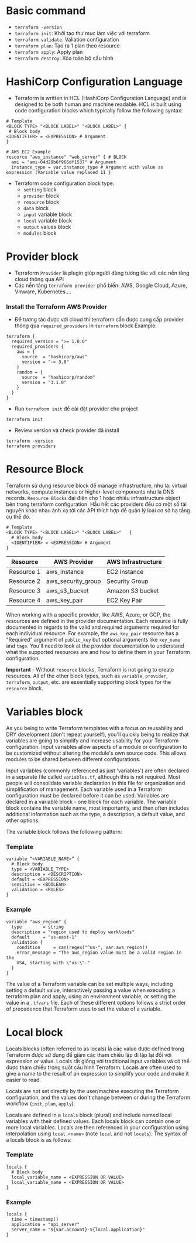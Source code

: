 # Basic command
- `terraform -version`
- `terraform init`: Khởi tạo thư mục làm việc với terraform
- `terraform validate`: Valiation configuration
- `terraform plan`: Tạo ra 1 plan theo resource
- `terraform apply`: Apply plan
- `terraform destroy`: Xóa toàn bộ cấu hình

# HashiCorp Configuration Language
- Terraform is written in HCL (HashiCorp Configuration Language) and is designed to be both human and machine readable. HCL is built using code configuration blocks which typically follow the following syntax:
```
# Template
<BLOCK TYPE> "<BLOCK LABEL>" "<BLOCK LABEL>" {
 # Block body
<IDENTIFIER> = <EXPRESSION> # Argument
}

# AWS EC2 Example
resource "aws_instance" "web_server" { # BLOCK
  ami = "ami-04d29b6f966df1537" # Argument
  instance_type = var.instance_type # Argument with value as expression (Variable value replaced 11 }
```

- Terraform code configuration block type:
  + `setting` block
  + `provider` block
  + `resource` block
  + `data` block
  + `input` variable block
  + `local` variable block
  + `output` values block
  + `modules` block

# Provider block
- Terraform `Provider` là plugin giúp người dùng tương tác với các nền tảng cloud thông qua API
- Các nền tảng `terraform provider` phổ biến: AWS, Google Cloud, Azure, Vmware, Kubernetes....
### Install the Terraform AWS Provider
- Để tương tác được với cloud thì terraform cần được cung cấp provider thông qua `required_providers` in `terraform` block
Example:
```hcl
terraform {
  required_version = ">= 1.0.0"
  required_providers {
    aws = {
      source  = "hashicorp/aws"
      version = "~> 3.0"
    }
    random = {
      source  = "hashicorp/random"
      version = "3.1.0"
    }
  }
}
```
- Run `terraform init` để cài đặt provider cho project
```shell
terraform init
```
- Review version và check provider đã install
```shell
terraform -version
terraform providers
```

# Resource Block
Terraform sử dụng resource block để manage infrastructure, như là: virtual networks, compute instances or higher-level components như là DNS records. `Resource Blocks` đại điện cho 1 hoặc nhiều infrastructure object bên trong terraform configuration. Hầu hết các providers đều có một số tài nguyên khác nhau ánh xạ tới các API thích hợp để quản lý loại cơ sở hạ tầng cụ thể đó.

```hcl
# Template
<BLOCK TYPE> "<BLOCK LABEL>" "<BLOCK LABEL>"   {
  # Block body
  <IDENTIFIER> = <EXPRESSION> # Argument
}
```

| Resource   | AWS Provider       | AWS Infrastructure |
| ---------- | ------------------ | ------------------ |
| Resource 1 | aws_instance       | EC2 Instance       |
| Resource 2 | aws_security_group | Security Group     |
| Resource 3 | aws_s3_bucket      | Amazon S3 bucket   |
| Resource 4 | aws_key_pair       | EC2 Key Pair       |

When working with a specific provider, like AWS, Azure, or GCP, the resources are defined in the provider documentation. Each resource is fully documented in regards to the valid and required arguments required for each individual resource. For example, the `aws_key_pair` resource has a "Required" argument of `public_key` but optional arguments like `key_name` and `tags`. You'll need to look at the provider documentation to understand what the supported resources are and how to define them in your Terraform configuration.

**Important** - Without `resource` blocks, Terraform is not going to create resources. All of the other block types, such as `variable`, `provider`, `terraform`, `output`, etc. are essentially supporting block types for the `resource` block.

# Variables block

As you being to write Terraform templates with a focus on reusability and DRY development (don't repeat yourself), you'll quickly being to realize that variables are going to simplify and increase usability for your Terraform configuration. Input variables allow aspects of a module or configuration to be customized without altering the module's own source code. This allows modules to be shared between different configurations.

Input variables (commonly referenced as just 'variables') are often declared in a separate file called `variables.tf`, although this is not required. Most people will consolidate variable declaration in this file for organization and simplification of management. Each variable used in a Terraform configuration must be declared before it can be used. Variables are declared in a variable block - one block for each variable. The variable block contains the variable name, most importantly, and then often includes additional information such as the type, a description, a default value, and other options.

The variable block follows the following pattern:

### Template

```hcl
variable “<VARIABLE_NAME>” {
  # Block body
  type = <VARIABLE_TYPE>
  description = <DESCRIPTION>
  default = <EXPRESSION>
  sensitive = <BOOLEAN>
  validation = <RULES>
}
```
### Example

```hcl
variable "aws_region" {
  type        = string
  description = "region used to deploy workloads"
  default     = "us-east-1"
  validation {
    condition     = can(regex("^us-", var.aws_region))
    error_message = "The aws_region value must be a valid region in the
    USA, starting with \"us-\"."
  }
}
```

The value of a Terraform variable can be set multiple ways, including setting a default value, interactively passing a value when executing a terraform plan and apply, using an environment variable, or setting the value in a `.tfvars` file. Each of these different options follows a strict order of precedence that Terraform uses to set the value of a variable.

# Local block
Locals blocks (often referred to as locals) là các value được defined trong Terraform được sử dụng để giảm các tham chiếu lặp đi lặp lại đối với expression or value. Locals rất giống với traditional input variables và có thể được tham chiếu trong suốt cấu hình Terraform. Locals are often used to give a name to the result of an expression to simplify your code and make it easier to read.

Locals are not set directly by the user/machine executing the Terraform configuration, and the values don't change between or during the Terraform workflow (`init`, `plan`, `apply`).

Locals are defined in a `locals` block (plural) and include named local variables with their defined values. Each locals block can contain one or more local variables. Locals are then referenced in your configuration using interpolation using `local.<name>` (note `local` and not `locals`). The syntax of a locals block is as follows:

### Template

```hcl
locals {
  # Block body
  local_variable_name = <EXPRESSION OR VALUE>
  local_variable_name = <EXPRESSION OR VALUE>
}
```

### Example

```hcl
locals {
  time = timestamp()
  application = "api_server"
  server_name = "${var.account}-${local.application}"
}
```